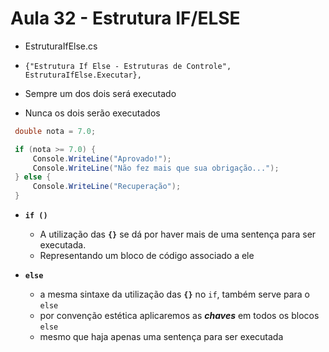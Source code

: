 # Aula 32 - Estrutura IF/ELSE

* EstruturaIfElse.cs
* `{"Estrutura If Else - Estruturas de Controle", EstruturaIfElse.Executar},`

* Sempre um dos dois será executado
* Nunca os dois serão executados

```cs
 double nota = 7.0;

 if (nota >= 7.0) {
     Console.WriteLine("Aprovado!");
     Console.WriteLine("Não fez mais que sua obrigação...");
 } else {
     Console.WriteLine("Recuperação");
 }
```

* **`if ()`**
  * A utilização das **`{}`** se dá por haver mais de uma sentença para ser executada.
  * Representando um bloco de código associado a ele

* **`else`**
  * a mesma sintaxe da utilização das **`{}`** no `if`, também serve para o `else`
  * por convenção estética aplicaremos as ***chaves*** em todos os blocos `else`
  * mesmo que haja apenas uma sentença para ser executada
